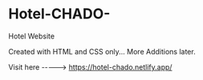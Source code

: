 # Hotel-CHADO-
Hotel Website 

Created with HTML and CSS only... More Additions later. 

Visit here -----> https://hotel-chado.netlify.app/

